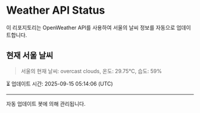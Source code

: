 
# Weather API Status

이 리포지토리는 OpenWeather API를 사용하여 서울의 날씨 정보를 자동으로 업데이트합니다.

## 현재 서울 날씨
> 서울의 현재 날씨: overcast clouds, 온도: 29.75°C, 습도: 59%

⏳ 업데이트 시간: 2025-09-15 05:14:06 (UTC)

---
자동 업데이트 봇에 의해 관리됩니다.
